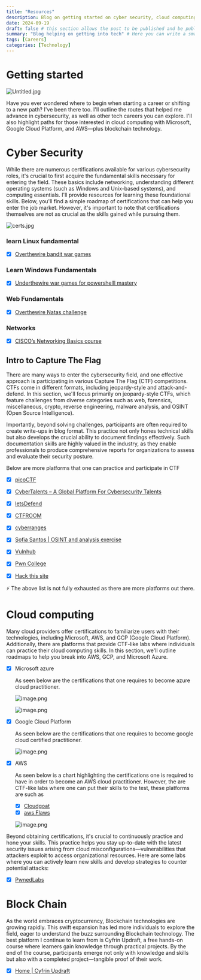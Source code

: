```yaml
---
title: "Resources"
description: Blog on getting started on cyber security, cloud computing and Block chain.
date: 2024-09-19
draft: false # this section allows the post to be published and be public, is it is set to true the post will not be published.
summary: "Blog helping on getting into tech" # Here you can write a small summary of the post if needed
tags: [Careers]
categories: [Technology]
---
```

# Getting started

![Untitled.jpg](Untitled.jpg)

Have you ever wondered where to begin when starting a career or shifting to a new path? I've been there too. I'll outline the routes that helped me advance in cybersecurity, as well as other tech careers you can explore. I'll also highlight paths for those interested in cloud computing with Microsoft, Google Cloud Platform, and AWS—plus blockchain technology.

# **Cyber Security**

While there are numerous certifications available for various cybersecurity roles, it's crucial to first acquire the fundamental skills necessary for entering the field. These basics include networking, understanding different operating systems (such as Windows and Unix-based systems), and computing essentials. I'll provide resources for learning these foundational skills. Below, you'll find a simple roadmap of certifications that can help you enter the job market. However, it's important to note that certifications themselves are not as crucial as the skills gained while pursuing them.

![certs.jpg](certs.jpg)

### learn Linux fundamental
    
* [x] [Overthewire bandit war games](https://overthewire.org/wargames/bandit/)
    
### Learn Windows Fundamentals

* [x] [Underthewire war games for powershelll mastery](https://underthewire.tech/)
    
### Web Fundamentals

* [x] [Overthewire Natas challenge](https://overthewire.org/wargames/natas/)
    
    
### Networks

* [x] [CISCO’s Networking Basics course](https://www.netacad.com/courses/networking-basics?courseLang=en-US)
    

## Intro to Capture The Flag

There are many ways to enter the cybersecurity field, and one effective approach is participating in various Capture The Flag (CTF) competitions. CTFs come in different formats, including jeopardy-style and attack-and-defend. In this section, we'll focus primarily on jeopardy-style CTFs, which feature challenges from diverse categories such as web, forensics, miscellaneous, crypto, reverse engineering, malware analysis, and OSINT (Open Source Intelligence).

Importantly, beyond solving challenges, participants are often required to create write-ups in blog format. This practice not only hones technical skills but also develops the crucial ability to document findings effectively. Such documentation skills are highly valued in the industry, as they enable professionals to produce comprehensive reports for organizations to assess and evaluate their security posture.

Below are more platforms that one can practice and participate in CTF
    
* [x] [picoCTF](https://picoctf.org/)
    
* [x] [CyberTalents – A Global Platform For Cybersecurity Talents](https://cybertalents.com/)
    
* [x] [letsDefend](https://letsdefend.io/)
    
* [x] [CTFROOM](https://www.ctfroom.com/home/)
    
* [x] [cyberranges](https://www.cyberranges.com/)

* [x] [Sofia Santos | OSINT and analysis exercise](https://gralhix.com/list-of-osint-exercises/)

* [x] [Vulnhub](https://www.vulnhub.com/)

* [x] [Pwn College](https://pwn.college/)

* [x] [Hack this site](https://www.hackthissite.org/)

:zap: The above list is not fully exhausted as there are more platforms out there.    

# **Cloud computing**

Many cloud providers offer certifications to familiarize users with their technologies, including Microsoft, AWS, and GCP (Google Cloud Platform). Additionally, there are platforms that provide CTF-like labs where individuals can practice their cloud computing skills. In this section, we'll outline roadmaps to help you break into AWS, GCP, and Microsoft Azure.

* [x] Microsoft azure
    
    As seen below are the certifications that one requires to become azure cloud practitioner.
    
    ![image.png](image%201.png)
    
    ![image.png](image%202.png)
    
* [x] Google Cloud Platform
    
    As seen below  are the certifications that one requires to become google cloud certified practitioner.
    
    ![image.png](image%203.png)
    
* [x] AWS
    
    As seen below is a chart highlighting the certifications one is required to have in order to become an AWS cloud practitioner. However, the are CTF-like labs where one can put their skills to the test, these platforms are such as
    
    * [x]  [Cloudgoat](https://github.com/RhinoSecurityLabs/cloudgoat)
    * [x]  [aws Flaws](http://flaws.cloud/)
    
    ![image.png](image%204.png)
    

Beyond obtaining certifications, it's crucial to continuously practice and hone your skills. This practice helps you stay up-to-date with the latest security issues arising from cloud misconfigurations—vulnerabilities that attackers exploit to access organizational resources. Here are some labs where you can actively learn new skills and develop strategies to counter potential attacks:

* [x] [PwnedLabs](https://pwnedlabs.io/)

# **Block Chain**

As the world embraces cryptocurrency, Blockchain technologies are growing rapidly. This swift expansion has led more individuals to explore the field, eager to understand the buzz surrounding Blockchain technology. The best platform I continue to learn from is Cyfrin Updraft, a free hands-on course where learners gain knowledge through practical projects. By the end of the course, participants emerge not only with knowledge and skills but also with a completed project—tangible proof of their work.

* [x] [Home | Cyfrin Updraft](https://updraft.cyfrin.io/)